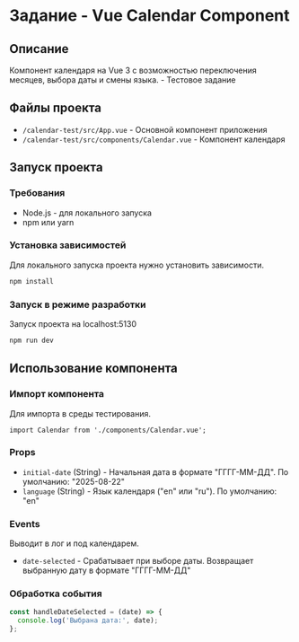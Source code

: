 
# Задание - Vue Calendar Component

## Описание
Компонент календаря на Vue 3 с возможностью переключения месяцев, выбора даты и смены языка. - Тестовое задание

## Файлы проекта
- `/calendar-test/src/App.vue` - Основной компонент приложения
- `/calendar-test/src/components/Calendar.vue` - Компонент календаря

## Запуск проекта

### Требования
- Node.js - для локального запуска
- npm или yarn

### Установка зависимостей
Для локального запуска проекта нужно установить зависимости.
```bash
npm install
```

### Запуск в режиме разработки
Запуск проекта на localhost:5130
```bash
npm run dev
```

## Использование компонента

### Импорт компонента
Для импорта в среды тестирования.
```vue
import Calendar from './components/Calendar.vue';
```

### Props
- `initial-date` (String) - Начальная дата в формате "ГГГГ-ММ-ДД". По умолчанию: "2025-08-22"
- `language` (String) - Язык календаря ("en" или "ru"). По умолчанию: "en"

### Events
Выводит в лог и под календарем.
- `date-selected` - Срабатывает при выборе даты. Возвращает выбранную дату в формате "ГГГГ-ММ-ДД"

### Обработка события
```javascript
const handleDateSelected = (date) => {
  console.log('Выбрана дата:', date);
};
```
